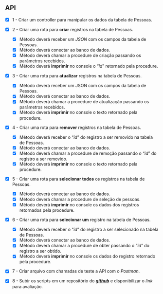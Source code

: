 ## API

- [x] 1 - Criar um controller para manipular os dados da tabela de Pessoas.

- [x] 2 - Criar uma rota para **criar** registros na tabela de Pessoas.
    -[x] Método deverá receber um _JSON_ com os campos da tabela de Pessoas.
    -[x] Método deverá conectar ao banco de dados.
    -[x] Método deverá chamar a procedure de criação passando os parâmetros recebidos.
    -[x] Método deverá **imprimir** no console o “_id_” retornado pela procedure.

- [x] 3 - Criar uma rota para **atualizar** registros na tabela de Pessoas.
    -[x] Método deverá receber um JSON com os campos da tabela de Pessoas.
    -[x] Método deverá conectar ao banco de dados.
    -[x] Método deverá chamar a procedure de atualização passando os parâmetros recebidos.
    -[x] Método deverá **imprimir** no console o texto retornado pela procedure.

- [x] 4 - Criar uma rota para **remover** registros na tabela de Pessoas.
    -[x] Método deverá receber o “_id_” do registro a ser removido na tabela de Pessoas.
    -[x] Método deverá conectar ao banco de dados.
    -[x] Método deverá chamar a procedure de remoção passando o “_id_” do registro a ser removido.
    -[x] Método deverá **imprimir** no console o texto retornado pela procedure.

- [x] 5 - Criar uma rota para **selecionar todos** os registros na tabela de Pessoas.
    -[x] Método deverá conectar ao banco de dados.
    -[x] Método deverá chamar a procedure de seleção de pessoas.
    -[x] Método deverá **imprimir** no console os dados dos registros retornados pela procedure.

- [x] 6 - Criar uma rota para **selecionar um** registro na tabela de Pessoas.
    -[x] Método deverá receber o “_id_” do registro a ser selecionado na tabela de Pessoas.
    -[x] Método deverá conectar ao banco de dados.
    -[x] Método deverá chamar a procedure de obter passando o “_id_” do registro a ser obtido.
    -[x] Método deverá **imprimir** no console os dados do registro retornado pela procedure.

- [x] 7 - Criar arquivo com chamadas de teste a API com o _Postman_.

- [x] 8 - Subir os scripts em um repositório do [_**github**_](https://github.com/) e disponibilizar o _link_ para
  avaliação.